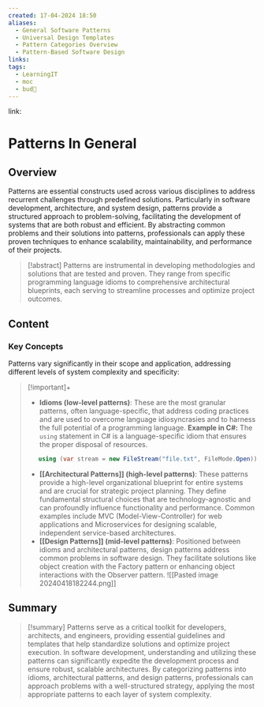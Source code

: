 ```yaml
---
created: 17-04-2024 18:50
aliases:
  - General Software Patterns
  - Universal Design Templates
  - Pattern Categories Overview
  - Pattern-Based Software Design
links: 
tags:
  - LearningIT
  - moc
  - bud🌿
---
```

link:

# Patterns In General

## Overview

Patterns are essential constructs used across various disciplines to address recurrent challenges through predefined solutions. Particularly in software development, architecture, and system design, patterns provide a structured approach to problem-solving, facilitating the development of systems that are both robust and efficient. By abstracting common problems and their solutions into patterns, professionals can apply these proven techniques to enhance scalability, maintainability, and performance of their projects.

> [!abstract] 
> Patterns are instrumental in developing methodologies and solutions that are tested and proven. They range from specific programming language idioms to comprehensive architectural blueprints, each serving to streamline processes and optimize project outcomes.


## Content

### Key Concepts

Patterns vary significantly in their scope and application, addressing different levels of system complexity and specificity:

> [!important]+
> 
> - **Idioms (low-level patterns)**: These are the most granular patterns, often language-specific, that address coding practices and are used to overcome language idiosyncrasies and to harness the full potential of a programming language. **Example in C#:** The `using` statement in C# is a language-specific idiom that ensures the proper disposal of resources.
>     
> ``` csharp
>    using (var stream = new FileStream("file.txt", FileMode.Open)) {} 
> ```
>     
> - **[[Architectural Patterns]] (high-level patterns)**: These patterns provide a high-level organizational blueprint for entire systems and are crucial for strategic project planning. They define fundamental structural choices that are technology-agnostic and can profoundly influence functionality and performance. Common examples include MVC (Model-View-Controller) for web applications and Microservices for designing scalable, independent service-based architectures.
> - **[[Design Patterns]] (mid-level patterns)**: Positioned between idioms and architectural patterns, design patterns address common problems in software design. They facilitate solutions like object creation with the Factory pattern or enhancing object interactions with the Observer pattern.
>![[Pasted image 20240418182244.png]]

## Summary

>[!summary]
>Patterns serve as a critical toolkit for developers, architects, and engineers, providing essential guidelines and templates that help standardize solutions and optimize project execution. In software development, understanding and utilizing these patterns can significantly expedite the development process and ensure robust, scalable architectures. By categorizing patterns into idioms, architectural patterns, and design patterns, professionals can approach problems with a well-structured strategy, applying the most appropriate patterns to each layer of system complexity.


